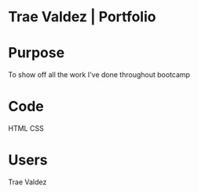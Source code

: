 # Trae Valdez | Portfolio

# Purpose
To show off all the work I've done throughout bootcamp

# Code
HTML
CSS

# Users
Trae Valdez


